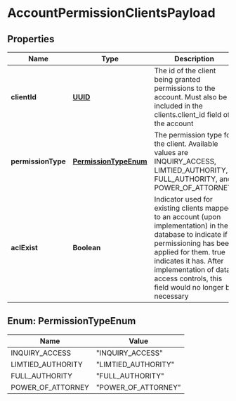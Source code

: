 
# AccountPermissionClientsPayload

## Properties
Name | Type | Description | Notes
------------ | ------------- | ------------- | -------------
**clientId** | [**UUID**](UUID.md) | The id of the client being granted permissions to the account. Must also be included in the clients.client_id field of the account | 
**permissionType** | [**PermissionTypeEnum**](#PermissionTypeEnum) | The permission type for the client. Available values are INQUIRY_ACCESS, LIMTIED_AUTHORITY, FULL_AUTHORITY, and POWER_OF_ATTORNEY. | 
**aclExist** | **Boolean** | Indicator used for existing clients mapped to an account (upon implementation) in the database to indicate if permissioning has been applied for them. true indicates it has. After implementation of data access controls, this field would no longer be necessary |  [optional]


<a name="PermissionTypeEnum"></a>
## Enum: PermissionTypeEnum
Name | Value
---- | -----
INQUIRY_ACCESS | &quot;INQUIRY_ACCESS&quot;
LIMTIED_AUTHORITY | &quot;LIMTIED_AUTHORITY&quot;
FULL_AUTHORITY | &quot;FULL_AUTHORITY&quot;
POWER_OF_ATTORNEY | &quot;POWER_OF_ATTORNEY&quot;




